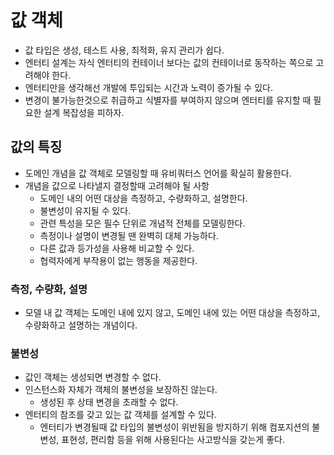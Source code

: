 # 값 객체

- 값 타입은 생성, 테스트 사용, 최적화, 유지 관리가 쉽다.
- 엔터티 설계는 자식 엔터티의 컨테이너 보다는 값의 컨테이너로 동작하는 쪽으로 고려해야 한다.
- 엔터티만을 생각해선 개발에 투입되는 시간과 노력이 증가될 수 있다.
- 변경이 불가능한것으로 취급하고 식별자를 부여하지 않으며 엔터티를 유지할 때 필요한 설계 복잡성을 피하자.

## 값의 특징

- 도메인 개념을 값 객체로 모델링할 때 유비쿼터스 언어를 확실히 활용한다.
- 개념을 값으로 나타낼지 결정할때 고려해야 될 사항
    - 도메인 내의 어떤 대상을 측정하고, 수량화하고, 설명한다.
    - 불변성이 유지될 수 있다.
    - 관련 특성을 모은 필수 단위로 개념적 전체를 모델링한다.
    - 측정이나 설명이 변경될 땐 완벽히 대체 가능하다.
    - 다른 값과 등가성을 사용해 비교할 수 있다.
    - 협력자에게 부작용이 없는 행동을 제공한다.

### 측정, 수량화, 설명

- 모델 내 값 객체는 도메인 내에 있지 않고, 도메인 내에 있는 어떤 대상을 측정하고, 수량화하고 설명하는 개념이다.

### 불변성

- 값인 객체는 생성되면 변경할 수 없다.
- 인스턴스화 자체가 객체의 불변성을 보장하진 않는다.
    - 생성된 후 상태 변경을 초래할 수 없다.
- 엔터티의 참조를 갖고 있는 값 객체를 설계할 수 있다.
    - 엔터티가 변경될때 값 타입의 불변성이 위반됨을 방지하기 위해 컴포지션의 불변성, 표현성, 편리함 등을 위해 사용된다는 사고방식을 갖는게 좋다.
